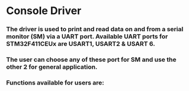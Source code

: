 # Console Driver


### The driver is used to print and read data on and from a serial monitor (SM) via a UART port. Available UART ports for STM32F411CEUx are USART1, USART2 & USART 6. 
### The user can choose any of these port for SM and use the other 2 for general application.


### Functions available for users are:

```C


```
